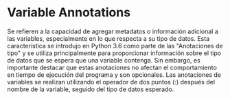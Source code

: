 # Variable Annotations
Se refieren a la capacidad de agregar metadatos o información adicional a las variables, especialmente en lo que respecta a su tipo de datos. Esta característica se introdujo en Python 3.6 como parte de las "Anotaciones de tipo" y se utiliza principalmente para proporcionar información sobre el tipo de datos que se espera que una variable contenga. Sin embargo, es importante destacar que estas anotaciones no afectan el comportamiento en tiempo de ejecución del programa y son opcionales.
Las anotaciones de variables se realizan utilizando el operador de dos puntos (:) después del nombre de la variable, seguido del tipo de datos esperado.
